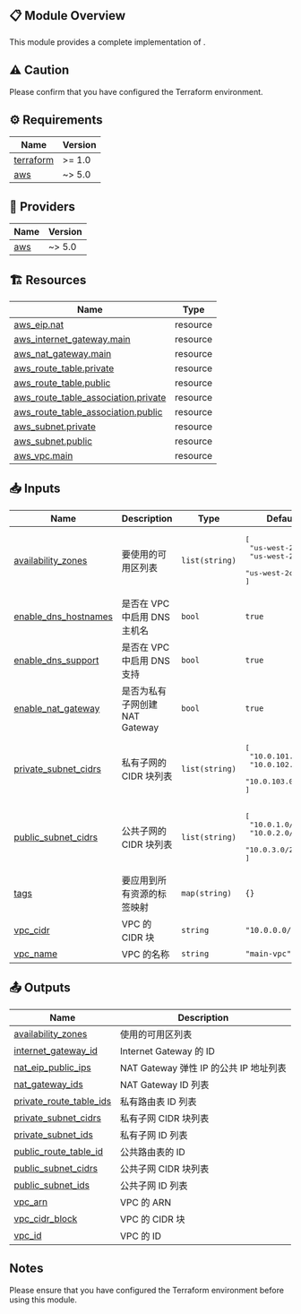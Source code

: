 <!-- BEGIN_TF_DOCS -->


## 📋 Module Overview
This module provides a complete implementation of .

## ⚠️ Caution

Please confirm that you have configured the Terraform environment.

## ⚙️ Requirements


| Name | Version |
|------|---------|
| <a name="requirement_terraform"></a> [terraform](#requirement\_terraform) | >= 1.0 |
| <a name="requirement_aws"></a> [aws](#requirement\_aws) | ~> 5.0 |

## 🔌 Providers


| Name | Version |
|------|---------|
| <a name="provider_aws"></a> [aws](#provider\_aws) | ~> 5.0 |

## 🏗️ Resources


| Name | Type |
|------|------|
| [aws_eip.nat](https://registry.terraform.io/providers/hashicorp/aws/latest/docs/resources/eip) | resource |
| [aws_internet_gateway.main](https://registry.terraform.io/providers/hashicorp/aws/latest/docs/resources/internet_gateway) | resource |
| [aws_nat_gateway.main](https://registry.terraform.io/providers/hashicorp/aws/latest/docs/resources/nat_gateway) | resource |
| [aws_route_table.private](https://registry.terraform.io/providers/hashicorp/aws/latest/docs/resources/route_table) | resource |
| [aws_route_table.public](https://registry.terraform.io/providers/hashicorp/aws/latest/docs/resources/route_table) | resource |
| [aws_route_table_association.private](https://registry.terraform.io/providers/hashicorp/aws/latest/docs/resources/route_table_association) | resource |
| [aws_route_table_association.public](https://registry.terraform.io/providers/hashicorp/aws/latest/docs/resources/route_table_association) | resource |
| [aws_subnet.private](https://registry.terraform.io/providers/hashicorp/aws/latest/docs/resources/subnet) | resource |
| [aws_subnet.public](https://registry.terraform.io/providers/hashicorp/aws/latest/docs/resources/subnet) | resource |
| [aws_vpc.main](https://registry.terraform.io/providers/hashicorp/aws/latest/docs/resources/vpc) | resource |

## 📥 Inputs


| Name | Description | Type | Default | Required |
|------|-------------|------|---------|:--------:|
| <a name="input_availability_zones"></a> [availability\_zones](#input\_availability\_zones) | 要使用的可用区列表 | `list(string)` | <pre>[<br/>  "us-west-2a",<br/>  "us-west-2b",<br/>  "us-west-2c"<br/>]</pre> | no |
| <a name="input_enable_dns_hostnames"></a> [enable\_dns\_hostnames](#input\_enable\_dns\_hostnames) | 是否在 VPC 中启用 DNS 主机名 | `bool` | `true` | no |
| <a name="input_enable_dns_support"></a> [enable\_dns\_support](#input\_enable\_dns\_support) | 是否在 VPC 中启用 DNS 支持 | `bool` | `true` | no |
| <a name="input_enable_nat_gateway"></a> [enable\_nat\_gateway](#input\_enable\_nat\_gateway) | 是否为私有子网创建 NAT Gateway | `bool` | `true` | no |
| <a name="input_private_subnet_cidrs"></a> [private\_subnet\_cidrs](#input\_private\_subnet\_cidrs) | 私有子网的 CIDR 块列表 | `list(string)` | <pre>[<br/>  "10.0.101.0/24",<br/>  "10.0.102.0/24",<br/>  "10.0.103.0/24"<br/>]</pre> | no |
| <a name="input_public_subnet_cidrs"></a> [public\_subnet\_cidrs](#input\_public\_subnet\_cidrs) | 公共子网的 CIDR 块列表 | `list(string)` | <pre>[<br/>  "10.0.1.0/24",<br/>  "10.0.2.0/24",<br/>  "10.0.3.0/24"<br/>]</pre> | no |
| <a name="input_tags"></a> [tags](#input\_tags) | 要应用到所有资源的标签映射 | `map(string)` | `{}` | no |
| <a name="input_vpc_cidr"></a> [vpc\_cidr](#input\_vpc\_cidr) | VPC 的 CIDR 块 | `string` | `"10.0.0.0/16"` | no |
| <a name="input_vpc_name"></a> [vpc\_name](#input\_vpc\_name) | VPC 的名称 | `string` | `"main-vpc"` | no |

## 📤 Outputs


| Name | Description |
|------|-------------|
| <a name="output_availability_zones"></a> [availability\_zones](#output\_availability\_zones) | 使用的可用区列表 |
| <a name="output_internet_gateway_id"></a> [internet\_gateway\_id](#output\_internet\_gateway\_id) | Internet Gateway 的 ID |
| <a name="output_nat_eip_public_ips"></a> [nat\_eip\_public\_ips](#output\_nat\_eip\_public\_ips) | NAT Gateway 弹性 IP 的公共 IP 地址列表 |
| <a name="output_nat_gateway_ids"></a> [nat\_gateway\_ids](#output\_nat\_gateway\_ids) | NAT Gateway ID 列表 |
| <a name="output_private_route_table_ids"></a> [private\_route\_table\_ids](#output\_private\_route\_table\_ids) | 私有路由表 ID 列表 |
| <a name="output_private_subnet_cidrs"></a> [private\_subnet\_cidrs](#output\_private\_subnet\_cidrs) | 私有子网 CIDR 块列表 |
| <a name="output_private_subnet_ids"></a> [private\_subnet\_ids](#output\_private\_subnet\_ids) | 私有子网 ID 列表 |
| <a name="output_public_route_table_id"></a> [public\_route\_table\_id](#output\_public\_route\_table\_id) | 公共路由表的 ID |
| <a name="output_public_subnet_cidrs"></a> [public\_subnet\_cidrs](#output\_public\_subnet\_cidrs) | 公共子网 CIDR 块列表 |
| <a name="output_public_subnet_ids"></a> [public\_subnet\_ids](#output\_public\_subnet\_ids) | 公共子网 ID 列表 |
| <a name="output_vpc_arn"></a> [vpc\_arn](#output\_vpc\_arn) | VPC 的 ARN |
| <a name="output_vpc_cidr_block"></a> [vpc\_cidr\_block](#output\_vpc\_cidr\_block) | VPC 的 CIDR 块 |
| <a name="output_vpc_id"></a> [vpc\_id](#output\_vpc\_id) | VPC 的 ID |

## Notes

Please ensure that you have configured the Terraform environment before using this module.
<!-- END_TF_DOCS -->